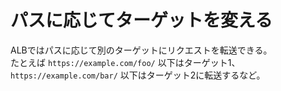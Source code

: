 # パスに応じてターゲットを変える

ALBではパスに応じて別のターゲットにリクエストを転送できる。  
たとえば `https://example.com/foo/` 以下はターゲット1、`https://example.com/bar/` 以下はターゲット2に転送するなど。
